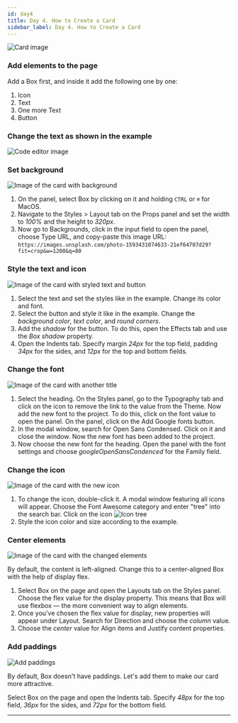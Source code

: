 ```yaml
---
id: day4
title: Day 4. How to Create a Card
sidebar_label: Day 4. How to Create a Card
---
```


![Card image](/scr/day4-card-image.png)

### Add elements to the page

Add a Box first, and inside it add the following one by one:

1. Icon
2. Text
3. One more Text
4. Button

### Change the text as shown in the example

![Code editor image](/scr/day4-image-card-with-text.png)

### Set background

![Image of the card with background](/scr/day4-card-with-background.png)

1. On the panel, select Box by clicking on it and holding `CTRL` or `⌘` for MacOS.
2. Navigate to the Styles > Layout tab on the Props panel and set the width to *100%* and the height to *320px*.
3. Now go to Backgrounds, click in the input field to open the panel, choose Type URL, and copy-paste this image URL:
   `https://images.unsplash.com/photo-1593431074633-21ef64707d29?fit=crop&w=1200&q=80`



### Style the text and icon

![Image of the card with styled text and button](/scr/day4-card-with-styled-text-and-button.png)


1. Select the text and set the styles like in the example. Change its color and font.
2. Select the button and style it like in the example. Change the *background color*, *text color*, and *round corners*.
3. Add the *shadow* for the button. To do this, open the Effects tab and use the *Box shadow* property.
4. Open the Indents tab. Specify margin *24px* for the top field, padding *34px* for the sides, and *12px* for the top and bottom fields.

### Change the font

![Image of the card with another title](/scr/day4-card-with-another-title.png)

1. Select the heading. On the Styles panel, go to the Typography tab and click on the icon to remove the link to the value from the Theme. Now add the new font to the project. To do this, click on the font value to open the panel. On the panel, click on the Add Google fonts button.
2. In the modal window, search for Open Sans Condensed. Click on it and close the window. Now the new font has been added to the project.
3. Now choose the new font for the heading. Open the panel with the font settings and choose *googleOpenSansCondenced* for the Family field.


### Change the icon

![Image of the card with the new icon](/scr/day4-card-with-the-new-icon.png)

1. To change the icon, double-click it. A modal window featuring all icons will appear. Choose the Font Awesome category and enter "tree" into the search bar. Click on the icon ![Icon tree](/scr/day4-icon-tree.jpg)
2. Style the icon color and size according to the example.


### Center elements

![Image of the card with the changed elements](/scr/day4-center-elements.png)

By default, the content is left-aligned. Change this to a center-aligned Box with the help of display flex.

1. Select Box on the page and open the Layouts tab on the Styles panel. Choose the flex value for the display property. This means that Box will use flexbox — the more convenient way to align elements.
2. Once you've chosen the flex value for display, new properties will appear under Layout. Search for Direction and choose the *column* value.
3. Choose the *center* value for Align items and Justify content properties.

### Add paddings

![Add paddings](/scr/day4-add-paddings.png)

By default, Box doesn't have paddings. Let's add them to make our card more attractive.

Select Box on the page and open the Indents tab. Specify *48px* for the top field, *36px* for the sides, and *72px* for the bottom field.

---